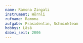 ```yaml
---
name: Ramona Zingali
instrument: Hörnli
rufname: Ramona
aufgabe: Präsidentin, Schminkteam
hobbys: Läsä
dabei_seit: 2006
---
```

